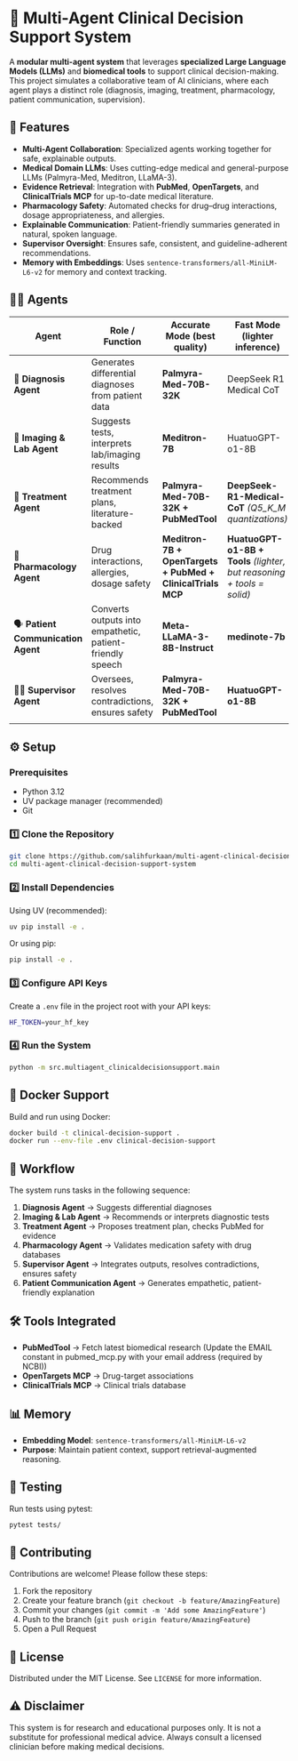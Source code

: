 # 🏥 Multi-Agent Clinical Decision Support System

A **modular multi-agent system** that leverages **specialized Large Language Models (LLMs)** and **biomedical tools** to support clinical decision-making. This project simulates a collaborative team of AI clinicians, where each agent plays a distinct role (diagnosis, imaging, treatment, pharmacology, patient communication, supervision).

## 🚀 Features

- **Multi-Agent Collaboration**: Specialized agents working together for safe, explainable outputs.
- **Medical Domain LLMs**: Uses cutting-edge medical and general-purpose LLMs (Palmyra-Med, Meditron, LLaMA-3).
- **Evidence Retrieval**: Integration with **PubMed**, **OpenTargets**, and **ClinicalTrials MCP** for up-to-date medical literature.
- **Pharmacology Safety**: Automated checks for drug–drug interactions, dosage appropriateness, and allergies.
- **Explainable Communication**: Patient-friendly summaries generated in natural, spoken language.
- **Supervisor Oversight**: Ensures safe, consistent, and guideline-adherent recommendations.
- **Memory with Embeddings**: Uses `sentence-transformers/all-MiniLM-L6-v2` for memory and context tracking.

## 🧑‍⚕️ Agents

| Agent | Role / Function | Accurate Mode (best quality) |Fast Mode (lighter inference)|
| --- | --- | --- | --- |
| 🧠 **Diagnosis Agent** | Generates differential diagnoses from patient data | **Palmyra-Med-70B-32K** | DeepSeek R1 Medical CoT |
| 🔬 **Imaging & Lab Agent** | Suggests tests, interprets lab/imaging results | **Meditron-7B** | HuatuoGPT-o1-8B |
| 💊 **Treatment Agent** | Recommends treatment plans, literature-backed | **Palmyra-Med-70B-32K + PubMedTool** | **DeepSeek-R1-Medical-CoT** *(Q5_K_M quantizations)* |
| 🧪 **Pharmacology Agent** | Drug interactions, allergies, dosage safety | **Meditron-7B + OpenTargets + PubMed + ClinicalTrials MCP** | **HuatuoGPT-o1-8B + Tools** *(lighter, but reasoning + tools = solid)* |
| 🗣️ **Patient Communication Agent** | Converts outputs into empathetic, patient-friendly speech | **Meta-LLaMA-3-8B-Instruct** | **medinote-7b** |
| 🧑‍⚖️ **Supervisor Agent** | Oversees, resolves contradictions, ensures safety | **Palmyra-Med-70B-32K + PubMedTool** | **HuatuoGPT-o1-8B** |
|  |  |  |  |

## ⚙️ Setup

### Prerequisites
- Python 3.12
- UV package manager (recommended)
- Git

### 1️⃣ Clone the Repository
```bash
git clone https://github.com/salihfurkaan/multi-agent-clinical-decision-support-system.git
cd multi-agent-clinical-decision-support-system
```

### 2️⃣ Install Dependencies
Using UV (recommended):
```bash
uv pip install -e .
```

Or using pip:
```bash
pip install -e .
```

### 3️⃣ Configure API Keys
Create a `.env` file in the project root with your API keys:
```bash
HF_TOKEN=your_hf_key
```

### 4️⃣ Run the System
```bash
python -m src.multiagent_clinicaldecisionsupport.main
```

## 🐳 Docker Support
Build and run using Docker:
```bash
docker build -t clinical-decision-support .
docker run --env-file .env clinical-decision-support
```

## 🧭 Workflow

The system runs tasks in the following sequence:
1. **Diagnosis Agent** → Suggests differential diagnoses
2. **Imaging & Lab Agent** → Recommends or interprets diagnostic tests
3. **Treatment Agent** → Proposes treatment plan, checks PubMed for evidence
4. **Pharmacology Agent** → Validates medication safety with drug databases
5. **Supervisor Agent** → Integrates outputs, resolves contradictions, ensures safety
6. **Patient Communication Agent** → Generates empathetic, patient-friendly explanation

## 🛠️ Tools Integrated
- **PubMedTool** → Fetch latest biomedical research  (Update the EMAIL constant in pubmed_mcp.py with your email address (required by NCBI))
- **OpenTargets MCP** → Drug-target associations
- **ClinicalTrials MCP** → Clinical trials database

## 📊 Memory
- **Embedding Model**: `sentence-transformers/all-MiniLM-L6-v2`
- **Purpose**: Maintain patient context, support retrieval-augmented reasoning.

## 🧪 Testing
Run tests using pytest:
```bash
pytest tests/
```

## 🤝 Contributing
Contributions are welcome! Please follow these steps:
1. Fork the repository
2. Create your feature branch (`git checkout -b feature/AmazingFeature`)
3. Commit your changes (`git commit -m 'Add some AmazingFeature'`)
4. Push to the branch (`git push origin feature/AmazingFeature`)
5. Open a Pull Request

## 📝 License
Distributed under the MIT License. See `LICENSE` for more information.

## ⚠️ Disclaimer
This system is for research and educational purposes only. It is not a substitute for professional medical advice. Always consult a licensed clinician before making medical decisions.
